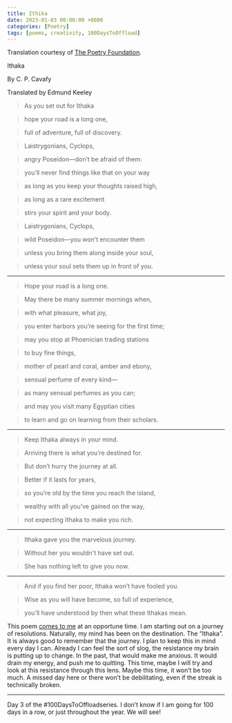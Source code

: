 ```yaml
---
title: Ithika
date: 2023-01-03 00:00:00 +0600
categories: [Poetry]
tags: [poems, creativity, 100DaysToOffload]
---
```


Translation courtesy of [The Poetry Foundation](https://www.poetryfoundation.org/poems/51296/ithaka-56d22eef917ec).

Ithaka

By C. P. Cavafy

Translated by Edmund Keeley

> As you set out for Ithaka

> hope your road is a long one,

> full of adventure, full of discovery.

> Laistrygonians, Cyclops,

> angry Poseidon—don’t be afraid of them:

> you’ll never find things like that on your way

> as long as you keep your thoughts raised high,

> as long as a rare excitement

> stirs your spirit and your body.

> Laistrygonians, Cyclops,

> wild Poseidon—you won’t encounter them

> unless you bring them along inside your soul,

> unless your soul sets them up in front of you.

---

> Hope your road is a long one.

> May there be many summer mornings when,

> with what pleasure, what joy,

> you enter harbors you’re seeing for the first time;

> may you stop at Phoenician trading stations

> to buy fine things,

> mother of pearl and coral, amber and ebony,

> sensual perfume of every kind—

> as many sensual perfumes as you can;

> and may you visit many Egyptian cities

> to learn and go on learning from their scholars.

---

> Keep Ithaka always in your mind.

> Arriving there is what you’re destined for.

> But don’t hurry the journey at all.

> Better if it lasts for years,

> so you’re old by the time you reach the island,

> wealthy with all you’ve gained on the way,

> not expecting Ithaka to make you rich.

---

> Ithaka gave you the marvelous journey.

> Without her you wouldn't have set out.

> She has nothing left to give you now.

---

> And if you find her poor, Ithaka won’t have fooled you.

> Wise as you will have become, so full of experience,

> you’ll have understood by then what these Ithakas mean.

This poem [comes to me](https://www.youtube.com/watch?v=SUPlNxhOvMI) at an opportune time. I am starting out on a journey of resolutions. Naturally, my mind has been on the destination. The “Ithaka”. It is always good to remember that the journey. I plan to keep this in mind every day I can. Already I can feel the sort of slog, the resistance my brain is putting up to change. In the past, that would make me anxious. It would drain my energy, and push me to quitting. This time, maybe I will try and look at this resistance through this lens. Maybe this time, it won’t be too much. A missed day here or there won’t be debilitating, even if the streak is technically broken.

---

Day 3 of the #100DaysToOffloadseries. I don’t know if I am going for 100 days in a row, or just throughout the year. We will see!